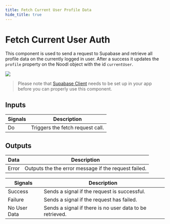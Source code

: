```yaml
---
title: Fetch Current User Profile Data
hide_title: true
---
```


# Fetch Current User Auth

This component is used to send a request to Supabase and retrieve all profile data on the currently logged in user. After a success it updates the `profile` property on the Noodl object with the id `currentUser`.

<div className="ndl-image-with-background">

![](/library/prefabs/supabase/fetchdata.png)

</div>

> Please note that [Supabase Client](/library/prefabs/supabase/components/setup-client/) needs to be set up in your app before you can properly use this component.

## Inputs

| Signals                                | Description                      |
| -------------------------------------- | -------------------------------- |
| <span className="ndl-signal">Do</span> | Triggers the fetch request call. |

## Outputs

| Data                                    | Description                                          |
| --------------------------------------- | ---------------------------------------------------- |
| <span className="ndl-data">Error</span> | Outputs the the error message if the request failed. |

| Signals                                          | Description                                              |
| ------------------------------------------------ | -------------------------------------------------------- |
| <span className="ndl-signal">Success</span>      | Sends a signal if the request is successful.             |
| <span className="ndl-signal">Failure</span>      | Sends a signal if the request has failed.                |
| <span className="ndl-signal">No User Data</span> | Sends a signal if there is no user data to be retrieved. |
